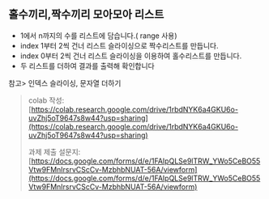 ## 홀수끼리,짝수끼리 모아모아 리스트  


* 1에서 n까지의 수를 리스트에 담습니다.( range 사용)
* index 1부터 2씩 건너 리스트 슬라이싱으로 짝수리스트를 만듭니다.
* index 0부터 2씩 건너 리스트 슬라이싱을 이용하여 홀수리스트를 만듭니다.
* 두 리스트를 더하여 결과를 출력해 확인합니다

참고> 인덱스 슬라이싱, 문자열 더하기  

> colab 작성: [https://colab.research.google.com/drive/1rbdNYK6a4GKU6o-uvZhj5oT9647s8w44?usp=sharing](https://colab.research.google.com/drive/1rbdNYK6a4GKU6o-uvZhj5oT9647s8w44?usp=sharing)  
>
> 과제 제출 설문지: [https://docs.google.com/forms/d/e/1FAIpQLSe9lTRW_YWo5CeBO55Vtw9FMnIrsrvCScCv-MzbhbNUAT-56A/viewform](https://docs.google.com/forms/d/e/1FAIpQLSe9lTRW_YWo5CeBO55Vtw9FMnIrsrvCScCv-MzbhbNUAT-56A/viewform)
